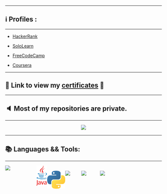 
---

## :information_source: Profiles :

---

* [HackerRank](https://www.hackerrank.com/Alaamimi)

* [SoloLearn](https://www.sololearn.com/profile/21098635)

* [FreeCodeCamp](https://www.freecodecamp.org/alaamimi)

* [Coursera](https://www.coursera.org/user/2932bdef3b407e53d4c2512e07ddd207)

---

## :1st_place_medal: Link to view my [certificates](https://github.com/alaamimi/Certificates) :1st_place_medal:

---

## :speaker: Most of my repositories are private.

---

</p>
<p align="center">  
<img src="https://steamuserimages-a.akamaihd.net/ugc/2419998257285703812/AA29C335462FF165313CD8F167496E0C869028FA/" width="1200">
</p>

---

## 📚 Languages && Tools:

---

<code><img align="left" src="https://www.vectorlogo.zone/logos/gnu_bash/gnu_bash-ar21.svg" width="100" /></code> 
<code><img align="left" src="https://github.com/Alaamimi/Alaamimi/blob/main/Src/1200px-Java_Logo.svg.png" width="35" /></code>   
<code><img align="left" src="https://github.com/Alaamimi/Alaamimi/blob/main/Src/768px-Python-logo-notext.svg.png" width="58" /></code>
<code><img align="left" Src="https://seeklogo.com/images/C/c-programming-language-logo-9B32D017B1-seeklogo.com.png" width="52"/></code>
<code><img align="left" src="https://i.pinimg.com/originals/8c/b1/8c/8cb18c72082d13eb581cf6d452e8e266.png" width="60"/></code>
<code><img align="left" src="https://bashlogo.com/img/symbol/jpg/full_colored_dark.jpg" width="55"/></code>

